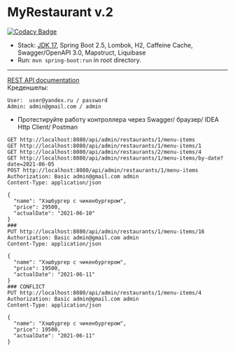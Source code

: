 # MyRestaurant v.2
[![Codacy Badge](https://app.codacy.com/project/badge/Grade/fb0a0e866ff043b2b38e0e9ee3c0db92)](https://www.codacy.com/gh/VaSeBa/MyRestaurant/dashboard?utm_source=github.com&amp;utm_medium=referral&amp;utm_content=VaSeBa/MyRestaurant&amp;utm_campaign=Badge_Grade)


- Stack: [JDK 17](http://jdk.java.net/17/), Spring Boot 2.5, Lombok, H2, Caffeine Cache, Swagger/OpenAPI 3.0, Mapstruct, Liquibase
- Run: `mvn spring-boot:run` in root directory.
-----------------------------------------------------
[REST API documentation](http://localhost:8080/swagger-ui.html)  
Креденшелы:
```
User:  user@yandex.ru / password
Admin: admin@gmail.com / admin
```

- Протестируйте работу контроллера через Swagger/ браузер/ IDEA Http Client/ Postman

```
GET http://localhost:8080/api/admin/restaurants/1/menu-items
GET http://localhost:8080/api/admin/restaurants/1/menu-items/1
GET http://localhost:8080/api/admin/restaurants/2/menu-items/4
GET http://localhost:8080/api/admin/restaurants/1/menu-items/by-date?date=2021-06-05
POST http://localhost:8080/api/admin/restaurants/1/menu-items
Authorization: Basic admin@gmail.com admin
Content-Type: application/json

{
  "name": "Хэшбургер с чикенбургером",
  "price": 29500,
  "actualDate": "2021-06-10"
}
###
PUT http://localhost:8080/api/admin/restaurants/1/menu-items/16
Authorization: Basic admin@gmail.com admin
Content-Type: application/json

{
  "name": "Хэшбургер с чикенбургером",
  "price": 19500,
  "actualDate": "2021-06-11"
}
### CONFLICT
PUT http://localhost:8080/api/admin/restaurants/1/menu-items/4
Authorization: Basic admin@gmail.com admin
Content-Type: application/json

{
  "name": "Хэшбургер с чикенбургером",
  "price": 19500,
  "actualDate": "2021-06-11"
}
```

